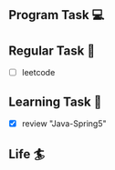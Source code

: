 

## Program Task  💻

## Regular Task  🤡
- [ ] leetcode

## Learning Task 🎯
- [x] review "Java-Spring5"

## Life 🏄